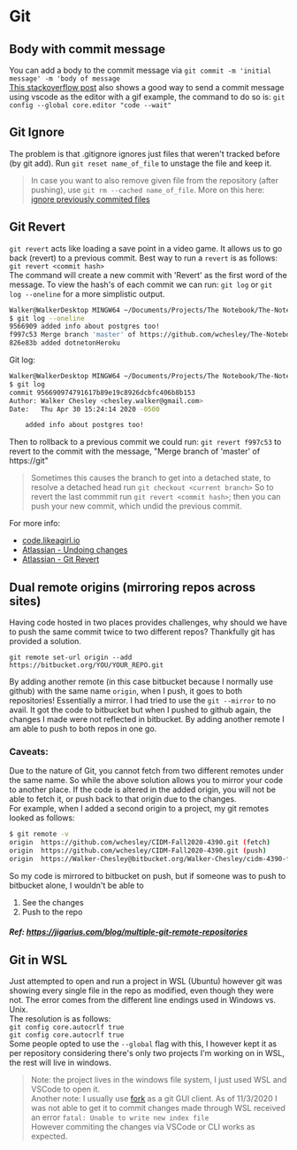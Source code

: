 # Git

## Body with commit message
You can add a body to the commit message via `git commit -m 'initial message' -m 'body of message`  
[This stackoverflow post](https://stackoverflow.com/questions/16122234/how-to-commit-a-change-with-both-message-and-description-from-the-command-li) also shows a good way to send a commit message using vscode as the editor with a gif example, the command to do so is: `git config --global core.editor "code --wait"`

## Git Ignore
The problem is that .gitignore ignores just files that weren't tracked before (by git add). 
Run `git reset name_of_file` to unstage the file and keep it. 

>In case you want to also remove given file from the repository (after pushing), use `git rm --cached name_of_file`. More on this here: [ignore previously commited files](http://www.codeblocq.com/2016/01/Untrack-files-already-added-to-git-repository-based-on-gitignore/) 

## Git Revert
`git revert` acts like loading a save point in a video game. It allows us to go back (revert) to a previous commit. Best way to run a `revert` is as follows:   
`git revert <commit hash>`  
The command will create a new commit with 'Revert' as the first word of the message. To view the hash's of each commit we can run: `git log` or `git log --oneline` for a more simplistic output.  
```bash
Walker@WalkerDesktop MINGW64 ~/Documents/Projects/The Notebook/The-Notebook (master)
$ git log --oneline
9566909 added info about postgres too!
f997c53 Merge branch 'master' of https://github.com/wchesley/The-Notebook
826e83b added dotnetonHeroku
```
Git log:  
```bash
Walker@WalkerDesktop MINGW64 ~/Documents/Projects/The Notebook/The-Notebook (master)
$ git log
commit 956690974791617b89e19c8926dcbfc406b8b153
Author: Walker Chesley <chesley.walker@gmail.com>
Date:   Thu Apr 30 15:24:14 2020 -0500

    added info about postgres too!
```
Then to rollback to a previous commit we could run: `git revert f997c53` to revert to the commit with the message, "Merge branch of 'master' of https://git" 
>Sometimes this causes the branch to get into a detached state, to resolve a detached head run `git checkout <current branch>`
So to revert the last commmit run `git revert <commit hash>`; then you can push your new commit, which undid the previous commit.  

For more info:  
- [code.likeagirl.io](https://code.likeagirl.io/how-to-undo-the-last-commit-393e7db2840b)  
- [Atlassian - Undoing changes](https://www.atlassian.com/git/tutorials/undoing-changes)
- [Atlassian - Git Revert](https://www.atlassian.com/git/tutorials/undoing-changes/git-revert)


## Dual remote origins (mirroring repos across sites)

Having code hosted in two places provides challenges, why should we have to push the same commit twice to two different repos? Thankfully git has provided a solution. 

`git remote set-url origin --add https://bitbucket.org/YOU/YOUR_REPO.git`

By adding another remote (in this case bitbucket because I normally use github) with the same name `origin`, when I push, it goes to both repositories! Essentially a mirror. I had tried to use the `git --mirror` to no avail. It got the code to bitbucket but when I pushed to github again, the changes I made were not reflected in bitbucket. By adding another remote I am able to push to both repos in one go. 

### Caveats: 
Due to the nature of Git, you cannot fetch from two different remotes under the same name. So while the above solution allows you to mirror your code to another place. If the code is altered in the added origin, you will not be able to fetch it, or push back to that origin due to the changes.  
For example, when I added a second origin to a project, my git remotes looked as follows:  
```bash
$ git remote -v
origin  https://github.com/wchesley/CIDM-Fall2020-4390.git (fetch)
origin  https://github.com/wchesley/CIDM-Fall2020-4390.git (push)
origin  https://Walker-Chesley@bitbucket.org/Walker-Chesley/cidm-4390-fall2020.git (push)
```

So my code is mirrored to bitbucket on push, but if someone was to push to bitbucket alone, I wouldn't be able to  
1. See the changes
2. Push to the repo

##### Ref: https://jigarius.com/blog/multiple-git-remote-repositories

## Git in WSL
Just attempted to open and run a project in WSL (Ubuntu) however git was showing every single file in the repo as modified, even though they were not. The error comes from the different line endings used in Windows vs. Unix.  
The resolution is as follows:   
`git config core.autocrlf true`  
`git config core.autocrlf true`   
Some people opted to use the `--global` flag with this, I however kept it as per repository considering there's only two projects I'm working on in WSL, the rest will live in windows.  
>Note: the project lives in the windows file system, I just used WSL and VSCode to open it.  
Another note: I usually use [fork](https://fork.dev/) as a git GUI client. As of 11/3/2020 I was not able to get it to commit changes made through WSL received an error `fatal: Unable to write new index file`  
However commiting the changes via VSCode or CLI works as expected. 